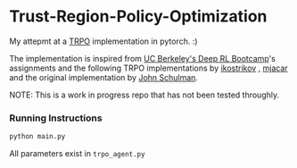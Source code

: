 # Trust-Region-Policy-Optimization

My attepmt at a [TRPO](https://arxiv.org/abs/1502.05477) implementation in pytorch. :)

The implementation is inspired from [UC Berkeley's Deep RL Bootcamp](https://sites.google.com/view/deep-rl-bootcamp/home)'s assignments and the following TRPO implementations by [ikostrikov](https://github.com/ikostrikov/pytorch-trpo) , [mjacar](https://github.com/mjacar/pytorch-trpo) and the original implementation by [John Schulman](https://github.com/joschu/modular_rl).

NOTE: This is a work in progress repo that has not been tested throughly.

### Running Instructions
```python
python main.py
```
All parameters exist in `trpo_agent.py`
